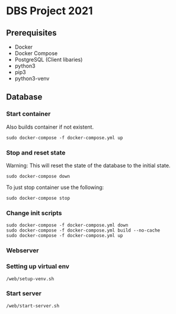 # DBS Project 2021

## Prerequisites
* Docker
* Docker Compose
* PostgreSQL (Client libaries)
* python3
* pip3 
* python3-venv

## Database

### Start container
Also builds container if not existent.

    sudo docker-compose -f docker-compose.yml up

### Stop and reset state
Warning: This will reset the state of the database
to the initial state.

    sudo docker-compose down

To just stop container use the following:

    sudo docker-compose stop

### Change init scripts
    sudo docker-compose -f docker-compose.yml down
    sudo docker-compose -f docker-compose.yml build --no-cache
    sudo docker-compose -f docker-compose.yml up

### Webserver

### Setting up virtual env

    /web/setup-venv.sh


### Start server

    /web/start-server.sh



